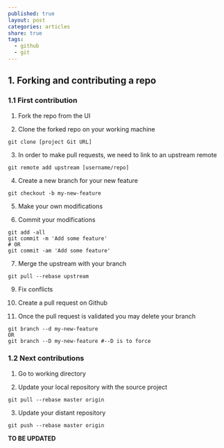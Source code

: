 ```yaml
---
published: true
layout: post
categories: articles
share: true
tags:
  - github
  - git
---
```

## 1. Forking and contributing a repo

### 1.1 First contribution

1. Fork the repo from the UI

2. Clone the forked repo on your working machine  
```shell
git clone [project Git URL]
```
3. In order to make pull requests, we need to link to an upstream remote
```shell
git remote add upstream [username/repo]
```
4. Create a new branch for your new feature 
```shell
git checkout -b my-new-feature
```
5. Make your own modifications

6. Commit your modifications 
```shell
git add -all
git commit -m 'Add some feature'   
# OR
git commit -am 'Add some feature' 
```
7. Merge the upstream with your branch 
```shell
git pull --rebase upstream
```
9. Fix conflicts 

10. Create a pull request on Github

11. Once the pull request is validated you may delete your branch
```shell
git branch --d my-new-feature
OR
git branch --D my-new-feature #--D is to force
```

### 1.2 Next contributions

1. Go to working directory 

2. Update your local repository with the source project
```git
git pull --rebase master origin 
```

3. Update your distant repository
```git
git push --rebase master origin 
```

**TO BE UPDATED**

 

